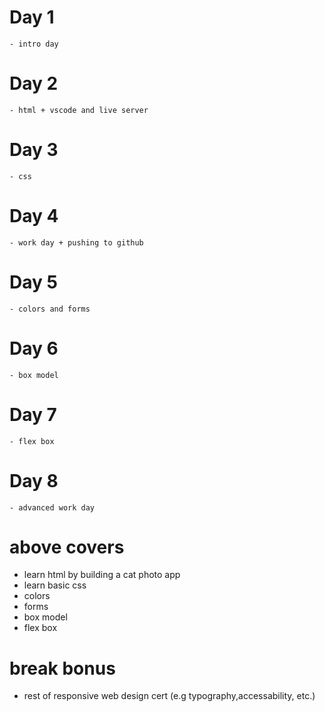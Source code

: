 # Day 1

    - intro day

# Day 2

    - html + vscode and live server

# Day 3

    - css

# Day 4

    - work day + pushing to github

# Day 5

    - colors and forms

# Day 6

    - box model

# Day 7

    - flex box

# Day 8

    - advanced work day

# above covers

- learn html by building a cat photo app
- learn basic css
- colors
- forms
- box model
- flex box

# break bonus

- rest of responsive web design cert (e.g typography,accessability, etc.)
